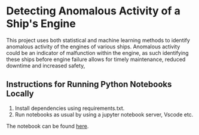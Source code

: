 # Detecting Anomalous Activity of a Ship's Engine
This project uses both statistical and machine learning methods to identify anomalous activity of the engines of various ships. Anomalous activity could be an indicator of malfunction within the engine, as such identifying these ships before engine failure allows for timely maintenance, reduced downtime and increased safety,

## Instructions for Running Python Notebooks Locally
1. Install dependencies using requirements.txt.
2. Run notebooks as usual by using a jupyter notebook server, Vscode etc.

The notebook can be found [here](https://github.com/tomjhagan/portfolio/blob/main/anomalous-ship-telemetry/notebooks/eda_and_model.ipynb).
